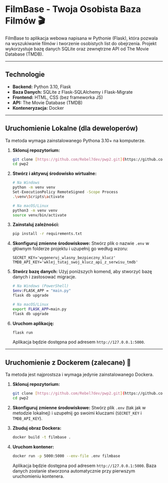 # FilmBase - Twoja Osobista Baza Filmów 🎬

FilmBase to aplikacja webowa napisana w Pythonie (Flask), która pozwala na wyszukiwanie filmów i tworzenie osobistych list do obejrzenia. Projekt wykorzystuje bazę danych SQLite oraz zewnętrzne API od The Movie Database (TMDB).



---

## Technologie

* **Backend:** Python 3.10, Flask
* **Baza Danych:** SQLite z Flask-SQLAlchemy i Flask-Migrate
* **Frontend:** HTML, CSS (bez frameworka JS)
* **API:** The Movie Database (TMDB)
* **Konteneryzacja:** Docker

---

## Uruchomienie Lokalne (dla deweloperów)

Ta metoda wymaga zainstalowanego Pythona 3.10+ na komputerze.

1.  **Sklonuj repozytorium:**
    ```bash
    git clone [https://github.com/Rebel7dev/pwp2.git](https://github.com/Rebel7dev/pwp2.git)
    cd pwp2
    ```

2.  **Stwórz i aktywuj środowisko wirtualne:**
    ```bash
    # Na Windows
    python -m venv venv
    Set-ExecutionPolicy RemoteSigned -Scope Process
    .\venv\Scripts\activate

    # Na macOS/Linux
    python3 -m venv venv
    source venv/bin/activate
    ```

3.  **Zainstaluj zależności:**
    ```bash
    pip install -r requirements.txt
    ```

4.  **Skonfiguruj zmienne środowiskowe:**
    Stwórz plik o nazwie `.env` w głównym folderze projektu i uzupełnij go według wzoru:
    ```
    SECRET_KEY='wygeneruj_wlasny_bezpieczny_klucz'
    TMDB_API_KEY='wklej_tutaj_swoj_klucz_api_z_serwisu_tmdb'
    ```

5.  **Stwórz bazę danych:**
    Użyj poniższych komend, aby stworzyć bazę danych i zastosować migracje.
    ```bash
    # Na Windows (PowerShell)
    $env:FLASK_APP = "main.py"
    flask db upgrade

    # Na macOS/Linux
    export FLASK_APP=main.py
    flask db upgrade
    ```

6.  **Uruchom aplikację:**
    ```bash
    flask run
    ```
    Aplikacja będzie dostępna pod adresem `http://127.0.0.1:5000`.

---

## Uruchomienie z Dockerem (zalecane) 🐳

Ta metoda jest najprostsza i wymaga jedynie zainstalowanego Dockera.

1.  **Sklonuj repozytorium:**
    ```bash
    git clone [https://github.com/Rebel7dev/pwp2.git](https://github.com/Rebel7dev/pwp2.git)
    cd pwp2
    ```

2.  **Skonfiguruj zmienne środowiskowe:**
    Stwórz plik `.env` (tak jak w metodzie lokalnej) i uzupełnij go swoimi kluczami (`SECRET_KEY` i `TMDB_API_KEY`).

3.  **Zbuduj obraz Dockera:**
    ```bash
    docker build -t filmbase .
    ```

4.  **Uruchom kontener:**
    ```bash
    docker run -p 5000:5000 --env-file .env filmbase
    ```
    Aplikacja będzie dostępna pod adresem `http://127.0.0.1:5000`. Baza danych zostanie stworzona automatycznie przy pierwszym uruchomieniu kontenera.